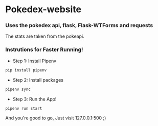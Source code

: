 # Pokedex-website
### Uses the pokedex api, flask, Flask-WTForms and requests  
The stats are taken from the pokeapi.

### Instrutions for Faster Running!
- Step 1: Install Pipenv
```bash
pip install pipenv
```

- Step 2: Install packages
```bash
pipenv sync
```

- Step 3: Run the App!
```bash
pipenv run start
```

And you're good to go, Just visit 127.0.0.1:500 ;)
